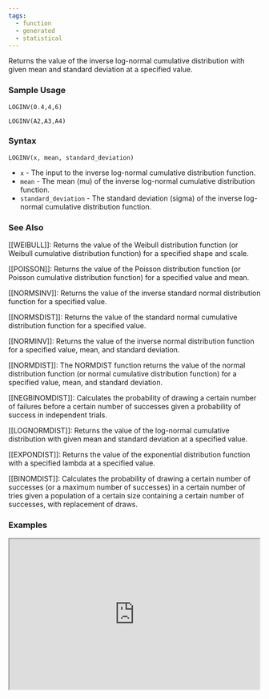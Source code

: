 ```yaml
---
tags:
  - function
  - generated
  - statistical
---
```


Returns the value of the inverse log-normal cumulative distribution with given mean and standard deviation at a specified value.

### Sample Usage

`LOGINV(0.4,4,6)`

`LOGINV(A2,A3,A4)`

### Syntax

`LOGINV(x, mean, standard_deviation)`

* `x` - The input to the inverse log-normal cumulative distribution function.
* `mean` - The mean (mu) of the inverse log-normal cumulative distribution function.
* `standard_deviation` - The standard deviation (sigma) of the inverse log-normal cumulative distribution function.

### See Also

[[WEIBULL]]: Returns the value of the Weibull distribution function (or Weibull cumulative distribution function) for a specified shape and scale.

[[POISSON]]: Returns the value of the Poisson distribution function (or Poisson cumulative distribution function) for a specified value and mean.

[[NORMSINV]]: Returns the value of the inverse standard normal distribution function for a specified value.

[[NORMSDIST]]: Returns the value of the standard normal cumulative distribution function for a specified value.

[[NORMINV]]: Returns the value of the inverse normal distribution function for a specified value, mean, and standard deviation.

[[NORMDIST]]: The NORMDIST function returns the value of the normal distribution function (or normal cumulative distribution function) for a specified value, mean, and standard deviation.

[[NEGBINOMDIST]]: Calculates the probability of drawing a certain number of failures before a certain number of successes given a probability of success in independent trials.

[[LOGNORMDIST]]: Returns the value of the log-normal cumulative distribution with given mean and standard deviation at a specified value.

[[EXPONDIST]]: Returns the value of the exponential distribution function with a specified lambda at a specified value.

[[BINOMDIST]]: Calculates the probability of drawing a certain number of successes (or a maximum number of successes) in a certain number of tries given a population of a certain size containing a certain number of successes, with replacement of draws.

### Examples

<iframe height="300" src="https://docs.google.com/spreadsheet/pub?key=0As3tAuweYU9QdFl1aFFRcWdhbWh2MUdPOVM3Y3MxVXc&amp;output=html" width="500"></iframe>